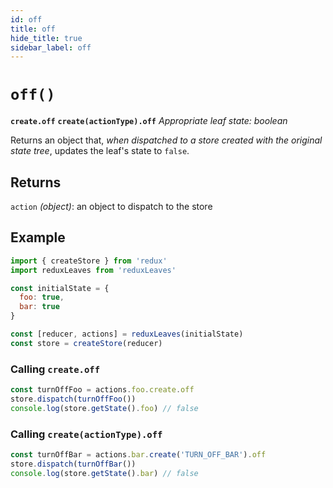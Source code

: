 ```yaml
---
id: off
title: off
hide_title: true
sidebar_label: off
---
```


# `off()`
**`create.off`**
**`create(actionType).off`**
*Appropriate leaf state: boolean*

Returns an object that, *when dispatched to a store created with the original state tree*, updates the leaf's state to `false`.

## Returns
`action` *(object)*: an object to dispatch to the store

## Example
```js
import { createStore } from 'redux'
import reduxLeaves from 'reduxLeaves'

const initialState = {
  foo: true,
  bar: true
}

const [reducer, actions] = reduxLeaves(initialState)
const store = createStore(reducer)
```

### Calling `create.off`
```js
const turnOffFoo = actions.foo.create.off
store.dispatch(turnOffFoo())
console.log(store.getState().foo) // false
```

### Calling `create(actionType).off`
```js
const turnOffBar = actions.bar.create('TURN_OFF_BAR').off
store.dispatch(turnOffBar())
console.log(store.getState().bar) // false
```